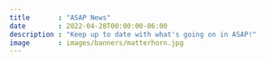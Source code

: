 ```yaml
---
title       : "ASAP News"
date        : 2022-04-28T00:00:00-06:00
description : "Keep up to date with what's going on in ASAP!"
image       : images/banners/matterhorn.jpg
---
```


